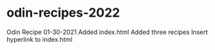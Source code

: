 # odin-recipes-2022
Odin Recipe
01-30-2021
Added index.html
Added three recipes
Insert hyperlink to index.html

